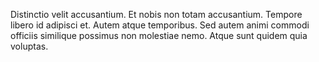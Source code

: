 Distinctio velit accusantium. Et nobis non totam accusantium. Tempore libero id adipisci et. Autem atque temporibus. Sed autem animi commodi officiis similique possimus non molestiae nemo. Atque sunt quidem quia voluptas.